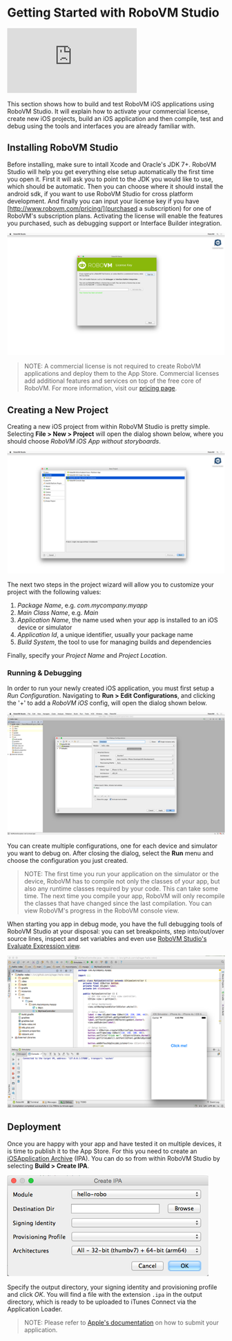 # Getting Started with RoboVM Studio

<div class="video">
	<iframe frameborder="0" allowfullscreen src="https://www.youtube.com/embed/wwr3sMo-84s?rel=0"></iframe>
</div>

This section shows how to build and test RoboVM iOS applications using RoboVM Studio. It will explain how to activate your commercial license, create new iOS projects, build an iOS application and then compile, test and debug using the tools and interfaces you are already familiar with.

## Installing RoboVM Studio

Before installing, make sure to intall Xcode and Oracle's JDK 7+. RoboVM Studio will help you get everything else setup automatically the first time you open it. First it will ask you to point to the JDK you would like to use, which should be automatic. Then you can choose where it should install the android sdk, if you want to use RoboVM Studio for cross platform development. And finally you can input your license key if you have [http://www.robovm.com/pricing/](purchased a subscription) for one of RoboVM's subscription plans. Activating the license will enable the features you purchased, such as debugging support or Interface Builder integration.

![License Manager dialog](images/license-manager.png)

> NOTE: A commercial license is not required to create RoboVM applications and deploy them to the App Store. Commercial licenses add additional features and services on top of the free core of RoboVM. For more information, visit our [pricing page](http://www.robovm.com/pricing/).


## Creating a New Project

Creating a new iOS project from within RoboVM Studio is pretty simple. Selecting __File > New > Project__ will open the dialog shown below, where you should choose _RoboVM iOS App without storyboards_.

![New Project Wizard](images/studio-project-setup.png)

The next two steps in the project wizard will allow you to customize your project with the following values:

1. _Package Name_, e.g. _com.mycompany.myapp_
2. _Main Class Name_, e.g. _Main_
3. _Application Name_, the name used when your app is installed to an iOS device or simulator
4. _Application Id_, a unique identifier, usually your package name
5. _Build System_, the tool to use for managing builds and dependencies

Finally, specify your _Project Name_ and _Project Location_.

### Running & Debugging

In order to run your newly created iOS application, you must first setup a _Run Configuration_. Navigating to __Run > Edit Configurations__, and clicking the '+' to add a _RoboVM iOS_ config, will open the dialog shown below.

![Creating a Run Configuration within RoboVM Studio](images/studio-run-configuration.png)

You can create multiple configurations, one for each device and simulator you want to debug on. After closing the dialog, select the __Run__ menu and choose the configuration you just created.

> NOTE: The first time you run your application on the simulator or the device, RoboVM has to compile not only the classes of your app, but also any runtime classes required by your code. This can take some time. The next time you compile your app, RoboVM will only recompile the classes that have changed since the last compilation. You can view RoboVM's progress in the RoboVM console view.

When starting you app in debug mode, you have the full debugging tools of
RoboVM Studio at your disposal: you can set breakpoints, step into/out/over source
lines, inspect and set variables and even use [RoboVM Studio's Evaluate Expression view](https://www.jetbrains.com/idea/help/evaluating-expressions.html).

![Debugging on the simulator in RoboVM Studio](images/studio-debug-sim.png)

## Deployment

Once you are happy with your app and have tested it on multiple devices, it is time to publish it to the App Store. For this you need to create an [iOSApplication Archive](http://en.wikipedia.org/wiki/.ipa_%28file_extension%29) (IPA). You can do so from within RoboVM Studio by selecting __Build > Create IPA__.

![IPA export for ad-hoc and App Store distribution](images/studio-deploy.png)

Specify the output directory, your signing identity and provisioning profile and click _OK_. You will find a file with the extension `.ipa` in the output directory, which is ready to be uploaded to iTunes Connect via the Application Loader.

> NOTE: Please refer to [Apple's documentation](https://developer.apple.com/library/ios/documentation/LanguagesUtilities/Conceptual/iTunesConnect_Guide/Chapters/SubmittingTheApp.html) on how to submit your application.
